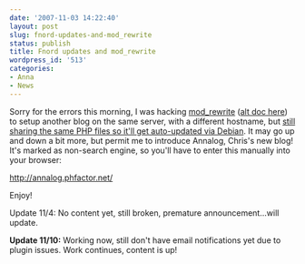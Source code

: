 ```yaml
---
date: '2007-11-03 14:22:40'
layout: post
slug: fnord-updates-and-mod_rewrite
status: publish
title: Fnord updates and mod_rewrite
wordpress_id: '513'
categories:
- Anna
- News
---
```


Sorry for the errors this morning, I was hacking [mod_rewrite](http://httpd.apache.org/docs/2.0/mod/mod_rewrite.html) ([alt doc here](http://www.debian-administration.org/articles/136)) to setup another blog on the same server, with a different hostname, but [still sharing the same PHP files so it'll get auto-updated via Debian](http://sharealike.org/index.php/2007/04/07/multiple-wordpress-blogs-on-a-debian-server/). It may go up and down a bit more, but permit me to introduce Annalog, Chris's new blog! It's marked as non-search engine, so you'll have to enter this manually into your browser:


http://annalog.phfactor.net/


Enjoy! 

Update 11/4: No content yet, still broken, premature announcement...will update.

**Update 11/10:** Working now, still don't have email notifications yet due to plugin issues. Work continues, content is up!
